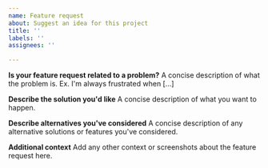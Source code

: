 ```yaml
---
name: Feature request
about: Suggest an idea for this project
title: ''
labels: ''
assignees: ''

---
```


**Is your feature request related to a problem?**
A concise description of what the problem is. Ex. I'm always frustrated when [...]

**Describe the solution you'd like**
A concise description of what you want to happen.

**Describe alternatives you've considered**
A concise description of any alternative solutions or features you've considered.

**Additional context**
Add any other context or screenshots about the feature request here.
